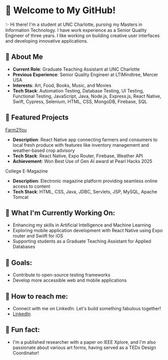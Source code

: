 # 🎈 Welcome to My GitHub! 

<!--
**buttercup2410/buttercup2410** is a ✨ _special_ ✨ repository because its `README.md` (this file) appears on your GitHub profile.

Here are some ideas to get you started:

- 🔭 I’m currently working on ...
- 🌱 I’m currently learning ...
- 👯 I’m looking to collaborate on ...
- 🤔 I’m looking for help with ...
- 💬 Ask me about ...
- 📫 How to reach me: ...
- 😄 Pronouns: ...
- ⚡ Fun fact: ...
-->

✨ Hi there! I'm a student at UNC Charlotte, pursing my Masters in Information Technology. I have work experience as a Senior Quality Engineer of three years. I like working on building creative user interfaces and developing innovative applications.

## 🌷 About Me
- **Current Role**: Graduate Teaching Assistant at UNC Charlotte
- **Previous Experience**: Senior Quality Engineer at LTIMindtree, Mercer USA
- **Interests**: Art, Food, Books, Music, and Movies
- **Tech Stack**: Automation Testing, Database Testing, UI Testing, Functional Testing, JavaScript, Java, Node.js, Express.js, React Native, Swift, Cypress, Selenium, HTML, CSS, MongoDB, Firebase, SQL

## 🌻 Featured Projects
 
 [Farm2You](https://github.com/DeepigaSR/Farm2You)
- **Description**: React Native app connecting farmers and consumers to local fresh produce with features like inventory management and weather-based crop advisory
- **Tech Stack**: React Native, Expo Router, Firebase, Weather API
- **Achievement**: Won Best Use of Gen AI award at Pearl Hacks 2025

 College E-Magazine
- **Description**: Electronic magazine platform providing seamless online access to content
- **Tech Stack**: HTML, CSS, Java, JDBC, Servlets, JSP, MySQL, Apache Tomcat

## 📝 What I'm Currently Working On:
- Enhancing my skills in Artificial Intelligence and Machine Learning
- Exploring mobile application development with React Native using Expo router and Swiift for iOS
- Supporting students as a Graduate Teaching Assistant for Applied Databases

## 🎯 Goals:
- Contribute to open-source testing frameworks
- Develop more accessible web and mobile applications

## 📜 How to reach me: 
- Connect with me on LinkedIn. Let's build something fabulous together!
- [LinkedIn](https://www.linkedin.com/in/nishi-mewada)

## 🍄 Fun fact: 
- I'm a published researcher with a paper on IEEE Xplore, and I'm also passionate about various art forms, having served as a TEDx Design Coordinator!

